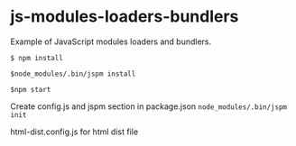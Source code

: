 # js-modules-loaders-bundlers
Example of JavaScript modules loaders and bundlers.

```$ npm install```

```$node_modules/.bin/jspm install```

```$npm start```

Create config.js and jspm section in package.json
```node_modules/.bin/jspm init```

html-dist.config.js
for html dist file

